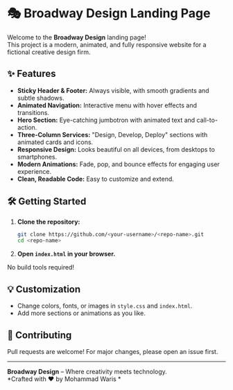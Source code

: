# 🎭 Broadway Design Landing Page

Welcome to the **Broadway Design** landing page!  
This project is a modern, animated, and fully responsive website for a fictional creative design firm.

## ✨ Features

- **Sticky Header & Footer:** Always visible, with smooth gradients and subtle shadows.
- **Animated Navigation:** Interactive menu with hover effects and transitions.
- **Hero Section:** Eye-catching jumbotron with animated text and call-to-action.
- **Three-Column Services:** "Design, Develop, Deploy" sections with animated cards and icons.
- **Responsive Design:** Looks beautiful on all devices, from desktops to smartphones.
- **Modern Animations:** Fade, pop, and bounce effects for engaging user experience.
- **Clean, Readable Code:** Easy to customize and extend.


## 🛠️ Getting Started

1. **Clone the repository:**
   ```sh
   git clone https://github.com/<your-username>/<repo-name>.git
   cd <repo-name>
   ```

2. **Open `index.html` in your browser.**

No build tools required!

## 💡 Customization

- Change colors, fonts, or images in `style.css` and `index.html`.
- Add more sections or animations as you like.

## 🤝 Contributing

Pull requests are welcome! For major changes, please open an issue first.

---

**Broadway Design** – Where creativity meets technology.  
*Crafted with ❤️ by Mohammad Waris *
